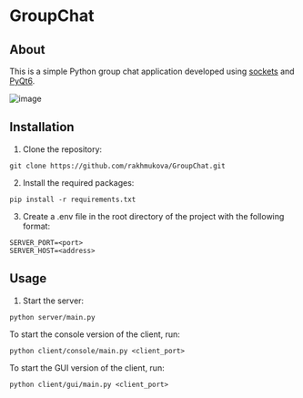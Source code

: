 # GroupChat

## About
This is a simple Python group chat application developed using [sockets](https://docs.python.org/3/library/socket.html) and [PyQt6](https://pypi.org/project/PyQt6/).

<img alt="image" src="https://user-images.githubusercontent.com/69808568/212559116-67090fd9-6f9f-4315-9299-a1dc6bac2e38.png">

## Installation

1. Clone the repository:

```commandline
git clone https://github.com/rakhmukova/GroupChat.git
```

2. Install the required packages:

```commandline
pip install -r requirements.txt
```

3. Create a .env file in the root directory of the project 
with the following format:

```
SERVER_PORT=<port>
SERVER_HOST=<address>
```

## Usage

1. Start the server:

```commandline
python server/main.py
```

To start the console version of the client, run:

```
python client/console/main.py <client_port>
```

To start the GUI version of the client, run:

```
python client/gui/main.py <client_port>
```
